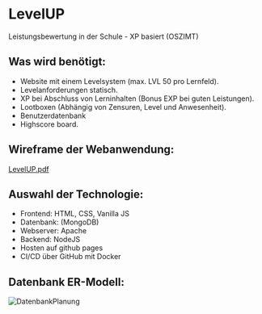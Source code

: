 # LevelUP
Leistungsbewertung in der Schule - XP basiert (OSZIMT)
## Was wird benötigt:
-	Website mit einem Levelsystem (max. LVL 50 pro Lernfeld).
-	Levelanforderungen statisch.
-	XP bei Abschluss von Lerninhalten (Bonus EXP bei guten Leistungen).
-	Lootboxen (Abhängig von Zensuren, Level und Anwesenheit).
-	Benutzerdatenbank
-	Highscore board.
## Wireframe der Webanwendung:
[LevelUP.pdf](https://github.com/Brianquant/LevelUP/files/13348316/LevelUP.pdf)
## Auswahl der Technologie:
-	Frontend: HTML, CSS, Vanilla JS
-	Datenbank: (MongoDB)
-	Webserver: Apache
-	Backend: NodeJS
-	Hosten auf github pages
-	CI/CD über GitHub mit Docker
## Datenbank ER-Modell:
![DatenbankPlanung](https://github.com/Brianquant/LevelUP/assets/91448422/bfd63f5a-8e11-4c1c-a39d-bfc4f75f48dd)
